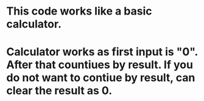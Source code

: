 # This code works like a basic calculator.
# Calculator works as first input is "0". After that countiues by result. If you do not want to contiue by result, can clear the result as 0.
